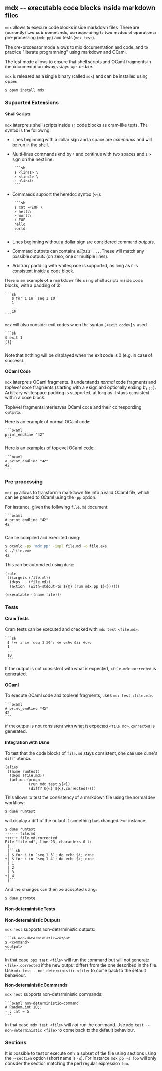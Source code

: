 ## mdx -- executable code blocks inside markdown files

`mdx` allows to execute code blocks inside markdown files.
There are (currently) two sub-commands, corresponding
to two modes of operations: pre-processing (`mdx pp`)
and tests (`mdx test`).

The pre-processor mode allows to mix documentation and code,
and to practice "literate programming" using markdown and OCaml.

The test mode allows to ensure that shell scripts and OCaml fragments
in the documentation always stays up-to-date.

`mdx` is released as a single binary (called `mdx`) and
can be installed using opam:

```sh
$ opam install mdx
```

### Supported Extensions

#### Shell Scripts

`mdx` interprets shell scripts inside `sh` code blocks as cram-like tests. The
syntax is the following:

- Lines beginning with a dollar sign and a space are
  *commands* and will be run in the shell.
- Multi-lines commands end by `\` and continue with two spaces and
  a `>` sign on the next line:

       ```sh
       $ <line1> \
       > <line2> \
       > <line3>
       ```
- Commands support the heredoc syntax (`<<`):

       ```sh
       $ cat <<EOF \
       > hello\
       > world\
       > EOF
       hello
       world
       ```
- Lines beginning without a dollar sign are considered command *outputs*.
- Command outputs can contains *ellipsis*: `...`. These will
  match any possible outputs (on zero, one or multiple lines).
- Arbitrary padding with whitespace is supported, as long as it is consistent
  inside a code block.

Here is an example of a markdown file using shell scripts inside code blocks,
with a padding of 3:

    ```sh
       $ for i in `seq 1 10`
       1
       ...
       10
    ```

`mdx` will also consider exit codes when the syntax `[<exit code>]`is used:

    ```sh
    $ exit 1
    [1]
    ```

Note that nothing will be displayed when the exit code is 0 (e.g. in case
of success).

#### OCaml Code

`mdx` interprets OCaml fragments. It understands _normal_ code fragments and
_toplevel_ code fragments (starting with a `#` sign and optionally ending by
`;;`). Arbitrary whitespace padding is supported, at long as it stays
consistent within a code block.

Toplevel fragments interleaves OCaml code and their corresponding outputs.

Here is an example of normal OCaml code:

    ```ocaml
    print_endline "42"
    ```

Here is an examples of toplevel OCaml code:

    ```ocaml
    # print_endline "42"
    42
    ```

### Pre-processing

`mdx pp` allows to transform a markdown file into a valid
OCaml file, which can be passed to OCaml using the `-pp`
option.

For instance, given the following `file.md` document:

    ```ocaml
    # print_endline "42"
    42
    ```

Can be compiled and executed using:

```sh
$ ocamlc -pp 'mdx pp' -impl file.md -o file.exe
$ ./file.exe
42
```

This can be automated using `dune`:

```
(rule
 ((targets (file.ml))
  (deps    (file.md))
  (action  (with-stdout-to ${@} (run mdx pp ${<})))))

(executable ((name file)))
```

### Tests

#### Cram Tests

Cram tests can be executed and checked with `mdx test <file.md>`.

    ```sh
     $ for i in `seq 1 10`; do echo $i; done
     1
     ...
     10
     ```

If the output is not consistent with what is expected,
`<file.md>.corrected` is generated.

#### OCaml

To execute OCaml code and toplevel fragments, uses `mdx test <file.md>`.

    ```ocaml
    # print_endline "42"
    42
    ```

If the output is not consistent with what is expected
`<file.md>.corrected` is generated.

#### Integration with Dune

To test that the code blocks of `file.md` stays consistent, one can use
dune's `diff?` stanza:

```
(alias
 ((name runtest)
  (deps (file.md))
  (action (progn
           (run mdx test ${<})
           (diff? ${<} ${<}.corrected)))))
```

This allows to test the consistency of a markdown file using the normal dev
workflow:

```
$ dune runtest
```

will display a diff of the output if something has changed. For instance:

```
$ dune runtest
------ file.md
++++++ file.md.corrected
File "file.md", line 23, characters 0-1:
 |
 |```sh
-| $ for i in `seq 1 3`; do echo $i; done
+| $ for i in `seq 1 4`; do echo $i; done
 | 1
 | 2
 | 3
+| 4
 |```
```

And the changes can then be accepted using:

```
$ dune promote
```

#### Non-deterministic Tests

**Non-deterministic Outputs**

`mdx test` supports non-deterministic outputs:

    ```sh non-deterministic=output
    $ <command>
    <output>
    ```

In that case, `ppx test <file>` will run the command but will not
generate `<file>.corrected` if the new output differs from the one
described in the file. Use `mdx test --non-deterministic <file>` to come
back to the default behaviour.

**Non-deterministic Commands**

`mdx test` supports non-deterministic commands:

    ```ocaml non-deterministic=command
    # Random.int 10;;
    - : int = 5
    ```

In that case, `mdx test <file>` will *not* run the command. Use `mdx test
--non-deterministic <file>` to come back to the default behaviour.

### Sections

It is possible to test or execute only a subset of the file using
sections using the `--section` option (short name is `-s`). For
instance `mdx pp -s foo` will only consider the section matching the
perl regular expression `foo`.
